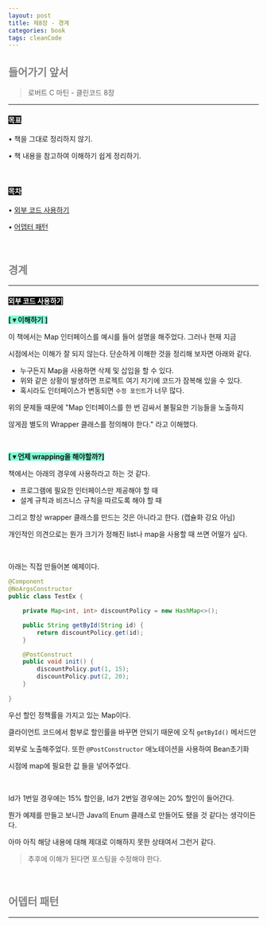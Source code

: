 ```yaml
---
layout: post
title: 제8장 - 경계
categories: book
tags: cleanCode 
---
```


## <span style="color:gray">들어가기 앞서</span>

> 로버트 C 마틴 - 클린코드 8장

---

#### <span style="background-color:black; color:white">목표</span>

• 책을 그대로 정리하지 않기.

• 책 내용을 참고하여 이해하기 쉽게 정리하기.

<br>

#### <span style="background-color:black; color:white">목차</span>

• [외부 코드 사용하기](#외부-코드-사용하기)

• [어뎁터 패턴](#어뎁터-패턴)

<br>

## <span style="color:gray">경계</span>

---

#### <span style="background-color:black; color:white">외부 코드 사용하기</span>

**<span style="background-color:#7FFFD4;">[ ▾ 이해하기 ]</span>**

이 책에서는 Map 인터페이스를 예시를 들어 설명을 해주었다. 그러나 현재 지금

시점에서는 이해가 잘 되지 않는다. 단순하게 이해한 것을 정리해 보자면 아래와 같다.

- 누구든지 Map을 사용하면 삭제 및 삽입을 할 수 있다.
- 위와 같은 상황이 발생하면 프로젝트 여기 저기에 코드가 잠복해 있을 수 있다.
- 혹시라도 인터페이스가 변동되면 `수정 포인트`가 너무 많다.

위의 문제들 때문에 "Map 인터페이스를 한 번 감싸서 불필요한 기능들을 노출하지

않게끔 별도의 Wrapper 클래스를 정의해야 한다." 라고 이해했다.

<br>

**<span style="background-color:#7FFFD4;">[ ▾ 언제 wrapping을 해야할까?]</span>**

책에서는 아래의 경우에 사용하라고 하는 것 같다.

- 프로그램에 필요한 인터페이스만 제공해야 할 때
- 설계 규칙과 비즈니스 규칙을 따르도록 해야 할 때

그리고 항상 wrapper 클래스를 만드는 것은 아니라고 한다. (캡슐화 강요 아님)

개인적인 의견으로는 뭔가 크기가 정해진 list나 map을 사용할 때 쓰면 어떨가 싶다.

<br>

아래는 직접 만들어본 예제이다.

```java
@Component
@NoArgsConstructor
public class TestEx {

    private Map<int, int> discountPolicy = new HashMap<>();

    public String getById(String id) {
        return discountPolicy.get(id);
    }

    @PostConstruct
    public void init() {
        discountPolicy.put(1, 15);
        discountPolicy.put(2, 20);
    }
    
}
```

우선 할인 정책률을 가지고 있는 Map이다.

클라이언트 코드에서 함부로 할인률을 바꾸면 안되기 때문에 오직 `getById()` 메서드만

외부로 노출해주었다. 또한 `@PostConstructor` 애노테이션을 사용하여 Bean초기화 

시점에 map에 필요한 값 들을 넣어주었다.

<br>

Id가 1번일 경우에는 15% 할인을, Id가 2번일 경우에는 20% 할인이 들어간다.

뭔가 예제를 만들고 보니깐 Java의 Enum 클래스로 만들어도 됐을 것 같다는 생각이든다.

아마 아직 해당 내용에 대해 제대로 이해하지 못한 상태여서 그런거 같다.

> 추후에 이해가 된다면 포스팅을 수정해야 한다.

<br>

## <span style="color:gray">어뎁터 패턴</span>

---


#### <span style="background-color:black; color:white"></span>

<br>

#### <span style="background-color:black; color:white"></span>

<br>

#### <span style="background-color:black; color:white"></span>

<br>

#### <span style="background-color:black; color:white"></span>

<br>